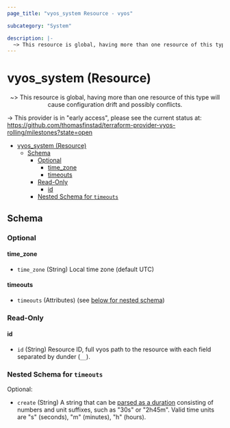 ```yaml
---
page_title: "vyos_system Resource - vyos"

subcategory: "System"

description: |-
  ~> This resource is global, having more than one resource of this type will cause configuration drift and possibly conflicts.
---
```


# vyos_system (Resource)
<center>

~> This resource is global, having more than one resource of this type will cause configuration drift and possibly conflicts.



</center>

-> This provider is in "early access", please see the current status at: https://github.com/thomasfinstad/terraform-provider-vyos-rolling/milestones?state=open

<!--TOC-->

- [vyos_system (Resource)](#vyos_system-resource)
  - [Schema](#schema)
    - [Optional](#optional)
      - [time_zone](#time_zone)
      - [timeouts](#timeouts)
    - [Read-Only](#read-only)
      - [id](#id)
    - [Nested Schema for `timeouts`](#nested-schema-for-timeouts)

<!--TOC-->

<!-- schema generated by tfplugindocs -->
## Schema

### Optional

#### time_zone
- `time_zone` (String) Local time zone (default UTC)
#### timeouts
- `timeouts` (Attributes) (see [below for nested schema](#nestedatt--timeouts))

### Read-Only

#### id
- `id` (String) Resource ID, full vyos path to the resource with each field separated by dunder (`__`).

<a id="nestedatt--timeouts"></a>
### Nested Schema for `timeouts`

Optional:

- `create` (String) A string that can be [parsed as a duration](https://pkg.go.dev/time#ParseDuration) consisting of numbers and unit suffixes, such as &#34;30s&#34; or &#34;2h45m&#34;. Valid time units are &#34;s&#34; (seconds), &#34;m&#34; (minutes), &#34;h&#34; (hours).
